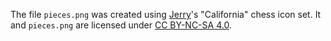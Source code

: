 The file `pieces.png` was created using
[Jerry](https://sites.google.com/view/jerrychess/home)'s
"California" chess icon set. It and `pieces.png` are licensed under
[CC BY-NC-SA 4.0](https://creativecommons.org/licenses/by-nc-sa/4.0/).
